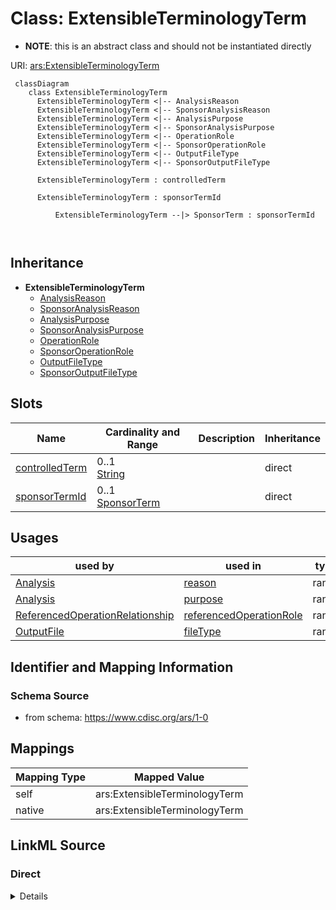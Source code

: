 # Class: ExtensibleTerminologyTerm


* __NOTE__: this is an abstract class and should not be instantiated directly


URI: [ars:ExtensibleTerminologyTerm](https://www.cdisc.org/ars/1-0/ExtensibleTerminologyTerm)



```mermaid
 classDiagram
    class ExtensibleTerminologyTerm
      ExtensibleTerminologyTerm <|-- AnalysisReason
      ExtensibleTerminologyTerm <|-- SponsorAnalysisReason
      ExtensibleTerminologyTerm <|-- AnalysisPurpose
      ExtensibleTerminologyTerm <|-- SponsorAnalysisPurpose
      ExtensibleTerminologyTerm <|-- OperationRole
      ExtensibleTerminologyTerm <|-- SponsorOperationRole
      ExtensibleTerminologyTerm <|-- OutputFileType
      ExtensibleTerminologyTerm <|-- SponsorOutputFileType
      
      ExtensibleTerminologyTerm : controlledTerm
        
      ExtensibleTerminologyTerm : sponsorTermId
        
          ExtensibleTerminologyTerm --|> SponsorTerm : sponsorTermId
        
      
```





## Inheritance
* **ExtensibleTerminologyTerm**
    * [AnalysisReason](AnalysisReason.md)
    * [SponsorAnalysisReason](SponsorAnalysisReason.md)
    * [AnalysisPurpose](AnalysisPurpose.md)
    * [SponsorAnalysisPurpose](SponsorAnalysisPurpose.md)
    * [OperationRole](OperationRole.md)
    * [SponsorOperationRole](SponsorOperationRole.md)
    * [OutputFileType](OutputFileType.md)
    * [SponsorOutputFileType](SponsorOutputFileType.md)



## Slots

| Name | Cardinality and Range | Description | Inheritance |
| ---  | --- | --- | --- |
| [controlledTerm](controlledTerm.md) | 0..1 <br/> [String](String.md) |  | direct |
| [sponsorTermId](sponsorTermId.md) | 0..1 <br/> [SponsorTerm](SponsorTerm.md) |  | direct |





## Usages

| used by | used in | type | used |
| ---  | --- | --- | --- |
| [Analysis](Analysis.md) | [reason](reason.md) | range | [ExtensibleTerminologyTerm](ExtensibleTerminologyTerm.md) |
| [Analysis](Analysis.md) | [purpose](purpose.md) | range | [ExtensibleTerminologyTerm](ExtensibleTerminologyTerm.md) |
| [ReferencedOperationRelationship](ReferencedOperationRelationship.md) | [referencedOperationRole](referencedOperationRole.md) | range | [ExtensibleTerminologyTerm](ExtensibleTerminologyTerm.md) |
| [OutputFile](OutputFile.md) | [fileType](fileType.md) | range | [ExtensibleTerminologyTerm](ExtensibleTerminologyTerm.md) |






## Identifier and Mapping Information







### Schema Source


* from schema: https://www.cdisc.org/ars/1-0





## Mappings

| Mapping Type | Mapped Value |
| ---  | ---  |
| self | ars:ExtensibleTerminologyTerm |
| native | ars:ExtensibleTerminologyTerm |





## LinkML Source

<!-- TODO: investigate https://stackoverflow.com/questions/37606292/how-to-create-tabbed-code-blocks-in-mkdocs-or-sphinx -->

### Direct

<details>
```yaml
name: ExtensibleTerminologyTerm
from_schema: https://www.cdisc.org/ars/1-0
rank: 1000
abstract: true
slots:
- controlledTerm
- sponsorTermId

```
</details>

### Induced

<details>
```yaml
name: ExtensibleTerminologyTerm
from_schema: https://www.cdisc.org/ars/1-0
rank: 1000
abstract: true
attributes:
  controlledTerm:
    name: controlledTerm
    from_schema: https://www.cdisc.org/ars/1-0
    rank: 1000
    alias: controlledTerm
    owner: ExtensibleTerminologyTerm
    domain_of:
    - ExtensibleTerminologyTerm
    range: string
    any_of:
    - range: AnalysisReasonEnum
    - range: AnalysisPurposeEnum
    - range: OperationRoleEnum
    - range: OutputFileTypeEnum
  sponsorTermId:
    name: sponsorTermId
    from_schema: https://www.cdisc.org/ars/1-0
    rank: 1000
    alias: sponsorTermId
    owner: ExtensibleTerminologyTerm
    domain_of:
    - ExtensibleTerminologyTerm
    range: SponsorTerm
    inlined: false

```
</details>